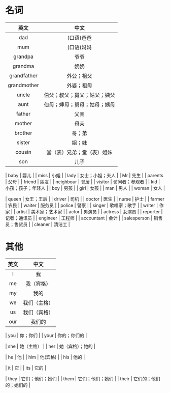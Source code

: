 # 名词
|英文|中文|
|:---:|:---:|
| dad | (口语)爸爸 |
| mum | (口语)妈妈 |
| grandpa | 爷爷 |
| grandma | 奶奶 |
| grandfather | 外公；祖父 |
| grandmother | 外婆；祖母 |
| uncle | 伯父；叔父；舅父；姑父；姨父 |
| aunt | 伯母；婶母；舅母；姑母；姨母 |
| father | 父亲 |
| mother | 母亲 |
| brother | 哥；弟 |
| sister | 姐；妹 |
| cousin | 堂（表）兄弟；堂（表）姐妹 |
| son | 儿子 |

| baby | 婴儿 |
| miss | 小姐 |
| lady | 女士；小姐；夫人 |
| Mr | 先生 |
| parents | 父母 |
| friend | 朋友 |
| neighbour | 邻居 |
| visitor | 访问者；参观者 |
| kid | 小孩；孩子；年轻人 |
| boy | 男孩 |
| girl | 女孩 |
| man | 男人 |
| woman | 女人 |

| queen | 女王；王后 |
| driver | 司机 |
| doctor | 医生 |
| nurse | 护士 |
| farmer | 农民 |
| waiter | 服务员 |
| police | 警察 |
| singer | 歌唱家；歌手 |
| writer | 作家 |
| artist | 美术家；艺术家 |
| actor | 男演员 |
| actress | 女演员 |
| reporter | 记者；通讯员 |
| engineer | 工程师 |
| accountant | 会计 |
| salesperson | 销售员；售货员 |
| cleaner | 清洁工 |



# 其他
|英文|中文|
|:---:|:---:|
| I | 我 |
| me | 我（宾格） |
| my | 我的 |
| we | 我们（主格） |
| us | 我们（宾格） |
| our | 我们的 |

| you | 你；你们 |
| your | 你的；你们的 |

| she | 她（主格） |
| her | 她（宾格）；她的 |

| he | 他 | 
| him | 他(宾格) |
| his | 他的 | 

| it | 它 |
| its | 它的 |

| they | 它们；他们；她们 |
| them | 它们；他们；她们 |
| their | 它们的；他们的；她们的 |


